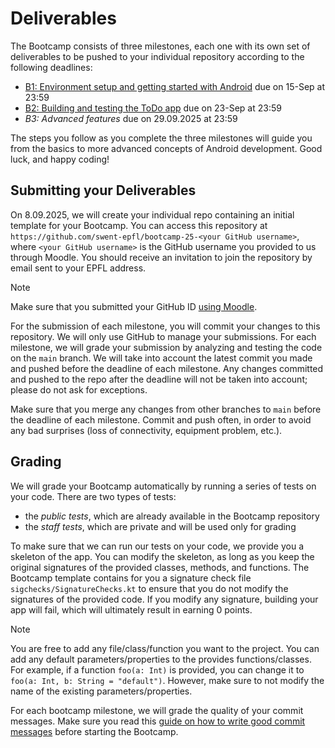 # Deliverables

The Bootcamp consists of three milestones, each one with its own set of deliverables to be pushed to your individual repository according to the following deadlines:

- [B1: Environment setup and getting started with Android](B1/README.md) due on 15-Sep at 23:59
- [B2: Building and testing the ToDo app](B2/README.md) due on 23-Sep at 23:59
- _B3: Advanced features_ due on 29.09.2025 at 23:59

The steps you follow as you complete the three milestones will guide you from the basics to more advanced concepts of Android development. Good luck, and happy coding!

## Submitting your Deliverables

On 8.09.2025, we will create your individual repo  containing an initial template for your Bootcamp.
You can access this repository at `https://github.com/swent-epfl/bootcamp-25-<your GitHub username>`, where `<your GitHub username>` is the GitHub username you provided to us through Moodle.
You should receive an invitation to join the repository by email sent to your EPFL address.

> [!NOTE]
> Make sure that you submitted your GitHub ID [using Moodle](https://moodle.epfl.ch/mod/quiz/view.php?id=1341689).

For the submission of each milestone, you will commit your changes to this repository.
We will only use GitHub to manage your submissions.
For each milestone, we will grade your submission by analyzing and testing the code on the `main` branch.
We will take into account the latest commit you made and pushed before the deadline of each milestone.
Any changes committed and pushed to the repo after the deadline will not be taken into account; please do not ask for exceptions.

Make sure that you merge any changes from other branches to `main` before the deadline of each milestone.
Commit and push often, in order to avoid any bad surprises (loss of connectivity, equipment problem, etc.).

## Grading

We will grade your Bootcamp automatically by running a series of tests on your code.
There are two types of tests:

- the _public tests_, which are already available in the Bootcamp repository
- the _staff tests_, which are private and will be used only for grading

To make sure that we can run our tests on your code, we provide you a skeleton of the app.
You can modify the skeleton, as long as you keep the original signatures of the provided classes, methods, and functions.
The Bootcamp template contains for you a signature check file `sigchecks/SignatureChecks.kt` to ensure that you do not modify the signatures of the provided code.
If you modify any signature, building your app will fail, which will ultimately result in earning 0 points.

> [!NOTE]
> You are free to add any file/class/function you want to the project.
> You can add any default parameters/properties to the provides functions/classes.
> For example, if a function `foo(a: Int)` is provided, you can change it to `foo(a: Int, b: String = "default")`.
> However, make sure to not modify the name of the existing parameters/properties.

For each bootcamp milestone, we will grade the quality of your commit messages.
Make sure you read this [guide on how to write good commit messages](/bootcamp/docs/CommitMessages.md) before starting the Bootcamp.

